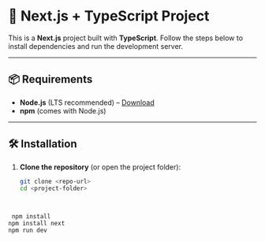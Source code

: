 # 🚀 Next.js + TypeScript Project

This is a **Next.js** project built with **TypeScript**. Follow the steps below to install dependencies and run the development server.

---

## 📦 Requirements

- **Node.js** (LTS recommended) – [Download](https://nodejs.org/)
- **npm** (comes with Node.js)

---

## 🛠️ Installation

1. **Clone the repository** (or open the project folder):

   ```bash
   git clone <repo-url>
   cd <project-folder>
```


 npm install
npm install next
npm run dev

